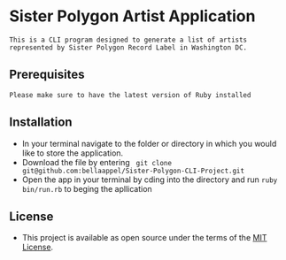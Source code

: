 # Sister Polygon Artist Application
    This is a CLI program designed to generate a list of artists represented by Sister Polygon Record Label in Washington DC. 

## Prerequisites
    Please make sure to have the latest version of Ruby installed

## Installation
- In your terminal navigate to the folder or directory in which you would like to store the application.
- Download the file by entering ``` git clone git@github.com:bellaappel/Sister-Polygon-CLI-Project.git```
- Open the app in your terminal by cding into the directory and run ```ruby bin/run.rb``` to beging the apllication

## License
- This project is available as open source under the terms of the [MIT License](http://opensource.org/licenses/MIT).